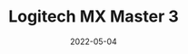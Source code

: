 ---
title: 'Logitech MX Master 3'
link: https://www.amazon.com/Logitech-Master-Advanced-Wireless-Mouse/dp/B07S395RWD?keywords=logitech%2Bmaster%2Bmx3&qid=1651676186&sprefix=logitech%2Bmaster%2Caps%2C82&sr=8-3&th=1&linkCode=ll1&tag=rehanbutt-20&linkId=c2a12686b7e8e5269d1de02c6d4f0832&language=en_US&ref_=as_li_ss_tl
description: This is the mouse for anyone who wants good ergonomics with a decent level of customization and all the creature comforts they are used too.
tags: []
content-type: product
date: 2022-05-04
---